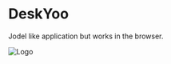 # DeskYoo
Jodel like application but works in the browser.

![Logo](https://github.com/UisDangerouz/DeskYoo/blob/master/logo.png)
